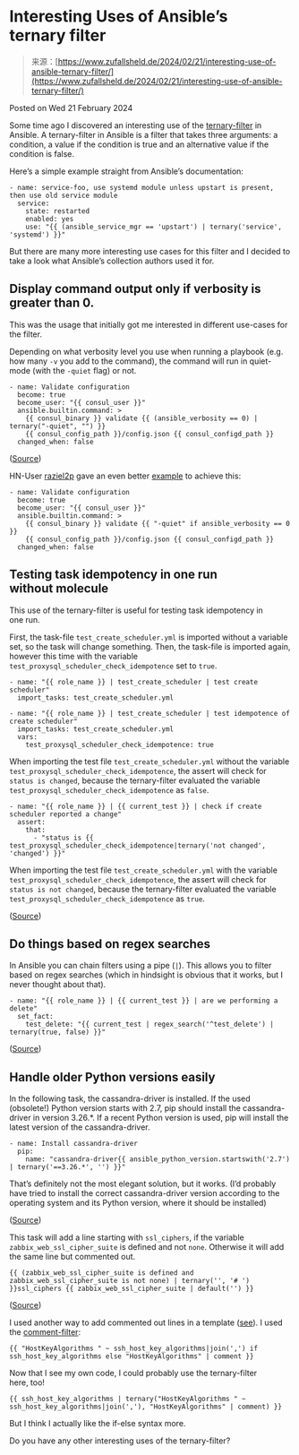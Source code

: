 <!--yml
category: 未分类
date: 2024-05-27 15:05:47
-->

# Interesting Uses of Ansible’s ternary filter

> 来源：[https://www.zufallsheld.de/2024/02/21/interesting-use-of-ansible-ternary-filter/](https://www.zufallsheld.de/2024/02/21/interesting-use-of-ansible-ternary-filter/)

Posted on Wed 21 February 2024 

Some time ago I discovered an interesting use of the [ternary-filter](https://docs.ansible.com/ansible/latest/collections/ansible/builtin/ternary_filter.html) in Ansible. A ternary-filter in Ansible is a filter that takes three arguments: a condition, a value if the condition is true and an alternative value if the condition is false.

Here’s a simple example straight from Ansible’s documentation:

```
- name: service-foo, use systemd module unless upstart is present, then use old service module
  service:
    state: restarted
    enabled: yes
    use: "{{ (ansible_service_mgr == 'upstart') | ternary('service', 'systemd') }}" 
```

But there are many more interesting use cases for this filter and I decided to take a look what Ansible’s collection authors used it for.

## Display command output only if verbosity is greater than 0.

This was the usage that initially got me interested in different use-cases for the filter.

Depending on what verbosity level you use when running a playbook (e.g. how many `-v` you add to the command), the command will run in quiet-mode (with the `-quiet` flag) or not.

```
- name: Validate configuration
  become: true
  become_user: "{{ consul_user }}"
  ansible.builtin.command: >
    {{ consul_binary }} validate {{ (ansible_verbosity == 0) | ternary("-quiet", "") }}
    {{ consul_config_path }}/config.json {{ consul_configd_path }}
  changed_when: false 
```

([Source](https://github.com/ansible-collections/ansible-consul/blob/3ee2b43972e0da2f378422d16c672a7c719c4998/tasks/config.yml#L49))

HN-User [raziel2p](https://news.ycombinator.com/user?id=raziel2p) gave an even better [example](https://news.ycombinator.com/item?id=39466080) to achieve this:

```
- name: Validate configuration
  become: true
  become_user: "{{ consul_user }}"
  ansible.builtin.command: >
    {{ consul_binary }} validate {{ "-quiet" if ansible_verbosity == 0 }}
    {{ consul_config_path }}/config.json {{ consul_configd_path }}
  changed_when: false 
```

## Testing task idempotency in one run without molecule

This use of the ternary-filter is useful for testing task idempotency in one run.

First, the task-file `test_create_scheduler.yml` is imported without a variable set, so the task will change something. Then, the task-file is imported again, however this time with the variable `test_proxysql_scheduler_check_idempotence` set to `true`.

```
- name: "{{ role_name }} | test_create_scheduler | test create scheduler"
  import_tasks: test_create_scheduler.yml

- name: "{{ role_name }} | test_create_scheduler | test idempotence of create scheduler"
  import_tasks: test_create_scheduler.yml
  vars:
    test_proxysql_scheduler_check_idempotence: true 
```

When importing the test file `test_create_scheduler.yml` without the variable `test_proxysql_scheduler_check_idempotence`, the assert will check for `status is changed`, because the ternary-filter evaluated the variable `test_proxysql_scheduler_check_idempotence` as `false`.

```
- name: "{{ role_name }} | {{ current_test }} | check if create scheduler reported a change"
  assert:
    that:
      - "status is {{ test_proxysql_scheduler_check_idempotence|ternary('not changed', 'changed') }}" 
```

When importing the test file `test_create_scheduler.yml` with the variable `test_proxysql_scheduler_check_idempotence`, the assert will check for `status is not changed`, because the ternary-filter evaluated the variable `test_proxysql_scheduler_check_idempotence` as `true`.

([Source](https://github.com/ansible-collections/community.proxysql/blob/d4ef72ae73dfad8d46ff639dd2ac76e204635d5b/tests/integration/targets/test_proxysql_scheduler/tasks/test_create_scheduler.yml#L13))

## Do things based on regex searches

In Ansible you can chain filters using a pipe (`|`). This allows you to filter based on regex searches (which in hindsight is obvious that it works, but I never thought about that).

```
- name: "{{ role_name }} | {{ current_test }} | are we performing a delete"
  set_fact:
    test_delete: "{{ current_test | regex_search('^test_delete') | ternary(true, false) }}" 
```

([Source](https://github.com/ansible-collections/community.proxysql/blob/d4ef72ae73dfad8d46ff639dd2ac76e204635d5b/tests/integration/targets/test_proxysql_mysql_users/tasks/base_test.yml#L5))

## Handle older Python versions easily

In the following task, the cassandra-driver is installed. If the used (obsolete!) Python version starts with 2.7, pip should install the cassandra-driver in version 3.26.*. If a recent Python version is used, pip will install the latest version of the cassandra-driver.

```
- name: Install cassandra-driver
  pip:
    name: "cassandra-driver{{ ansible_python_version.startswith('2.7') | ternary('==3.26.*', '') }}" 
```

That’s definitely not the most elegant solution, but it works. (I’d probably have tried to install the correct cassandra-driver version according to the operating system and its Python version, where it should be installed)

([Source](https://github.com/ansible-collections/community.cassandra/blob/a35580565c949d7d13bbfd5dca307746e42d3725/tests/integration/targets/setup_cassandra/tasks/cassandra_auth.yml#L130))

This task will add a line starting with `ssl_ciphers`, if the variable `zabbix_web_ssl_cipher_suite` is defined and not `none`. Otherwise it will add the same line but commented out.

```
{{ (zabbix_web_ssl_cipher_suite is defined and zabbix_web_ssl_cipher_suite is not none) | ternary('', '# ') }}ssl_ciphers {{ zabbix_web_ssl_cipher_suite | default('') }} 
```

([Source](https://github.com/ansible-collections/community.zabbix/blob/facde86d8e388673d503ebc3b19fd0f9f6037798/roles/zabbix_web/templates/nginx_vhost.conf.j2#L73))

I used another way to add commented out lines in a template ([see](https://github.com/dev-sec/ansible-collection-hardening/blob/bdf6d65cfd9d63b7ffe00f67e280f652299283bc/roles/ssh_hardening/templates/opensshd.conf.j2#L48)). I used the [comment-filter](https://docs.ansible.com/ansible/latest/collections/ansible/builtin/comment_filter.html):

```
{{ "HostKeyAlgorithms " ~ ssh_host_key_algorithms|join(',') if ssh_host_key_algorithms else "HostKeyAlgorithms" | comment }} 
```

Now that I see my own code, I could probably use the ternary-filter here, too!

```
{{ ssh_host_key_algorithms | ternary("HostKeyAlgorithms " ~ ssh_host_key_algorithms|join(','), "HostKeyAlgorithms" | comment) }} 
```

But I think I actually like the if-else syntax more.

Do you have any other interesting uses of the ternary-filter?